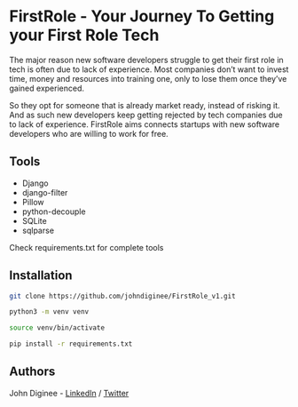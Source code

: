 #  FirstRole - Your Journey To Getting your First Role Tech 
The major reason new software developers struggle to get their first role in tech is often due to lack of experience. Most companies don’t want to invest time, money and resources into training one, only to lose them once they’ve gained experienced. 

So they opt for someone that is already market ready, instead of risking it. And as such new developers keep getting rejected by tech companies due to lack of experience.
FirstRole aims connects startups with new software developers who are willing to work for free.

## Tools
* Django
* django-filter
* Pillow
* python-decouple
* SQLite
* sqlparse

Check requirements.txt for complete tools

## Installation

```bash
git clone https://github.com/johndiginee/FirstRole_v1.git
```
```bash
python3 -m venv venv
```
```bash
source venv/bin/activate
```
```bash
pip install -r requirements.txt
```

## Authors
John Diginee - [LinkedIn](https://www.linkedin.com/in/johndiginee/) / [Twitter](http://twitter.com/johndiginee)

